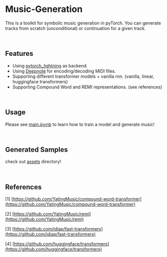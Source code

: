# Music-Generation

This is a toolkit for symbolic music generation in pyTorch. You can generate tracks from scratch (unconditional) or continuation for a given track.

<br/>

## Features
- Using [pytorch_lightning](https://www.pytorchlightning.ai) as backend.
- Using [Deepnote](https://github.com/s-omranpour/DeepNote) for encoding/decoding MIDI files.
- Supporting different transformer models + vanilla rnn. (vanilla, linear, huggingface transformers)
- Supporting Compound Word and REMI representations. (see references)

<br/>

## Usage
Please see [main.ipynb](main.ipynb) to learn how to train a model and generate music!

<br/>

## Generated Samples
check out [assets](assets/) directory!

<br/>

## References
[1] [https://github.com/YatingMusic/compound-word-transformer](https://github.com/YatingMusic/compound-word-transformer)

[2] [https://github.com/YatingMusic/remi](https://github.com/YatingMusic/remi)

[3] [https://github.com/idiap/fast-transformers](https://github.com/idiap/fast-transformers)

[4] [https://github.com/huggingface/transformers](https://github.com/huggingface/transformers)

